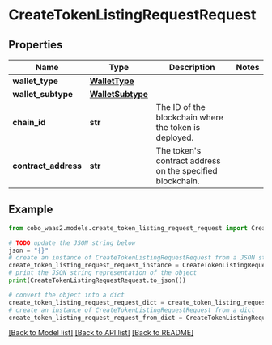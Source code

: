 # CreateTokenListingRequestRequest


## Properties

Name | Type | Description | Notes
------------ | ------------- | ------------- | -------------
**wallet_type** | [**WalletType**](WalletType.md) |  | 
**wallet_subtype** | [**WalletSubtype**](WalletSubtype.md) |  | 
**chain_id** | **str** | The ID of the blockchain where the token is deployed. | 
**contract_address** | **str** | The token&#39;s contract address on the specified blockchain. | 

## Example

```python
from cobo_waas2.models.create_token_listing_request_request import CreateTokenListingRequestRequest

# TODO update the JSON string below
json = "{}"
# create an instance of CreateTokenListingRequestRequest from a JSON string
create_token_listing_request_request_instance = CreateTokenListingRequestRequest.from_json(json)
# print the JSON string representation of the object
print(CreateTokenListingRequestRequest.to_json())

# convert the object into a dict
create_token_listing_request_request_dict = create_token_listing_request_request_instance.to_dict()
# create an instance of CreateTokenListingRequestRequest from a dict
create_token_listing_request_request_from_dict = CreateTokenListingRequestRequest.from_dict(create_token_listing_request_request_dict)
```
[[Back to Model list]](../README.md#documentation-for-models) [[Back to API list]](../README.md#documentation-for-api-endpoints) [[Back to README]](../README.md)


